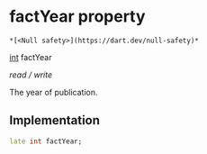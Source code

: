 


# factYear property




    *[<Null safety>](https://dart.dev/null-safety)*


[int](https://api.flutter.dev/flutter/dart-core/int-class.html) factYear
  
_read / write_



<p>The year of publication.</p>



## Implementation

```dart
late int factYear;


```







